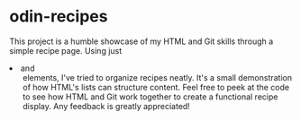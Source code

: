 # odin-recipes
This project is a humble showcase of my HTML and Git skills through a simple recipe page. Using just <li> and <ul> elements, I've tried to organize recipes neatly. It's a small demonstration of how HTML's lists can structure content. Feel free to peek at the code to see how HTML and Git work together to create a functional recipe display. Any feedback is greatly appreciated!